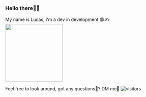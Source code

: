 ### Hello there👋👋
My name is Lucas, i'm a dev in development 😁✍️
<img height="180em" src="https://github-readme-stats.vercel.app/api?Luaxlz=Gapur&show_icons=true&hide_border=true&&count_private=true&include_all_commits=true" />

Feel free to look around, got any questions🤔? DM me🙋
![visitors](https://visitor-badge.glitch.me/badge?page_id=Luaxlz.Luaxlz)
<!--
**Luaxlz/Luaxlz** is a ✨ _special_ ✨ repository because its `README.md` (this file) appears on your GitHub profile.

Here are some ideas to get you started:

- 🔭 I’m currently working on ...
- 🌱 I’m currently learning ...
- 👯 I’m looking to collaborate on ...
- 🤔 I’m looking for help with ...
- 💬 Ask me about ...
- 📫 How to reach me: ...
- 😄 Pronouns: ...
- ⚡ Fun fact: ...
-->
